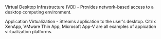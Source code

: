 Virtual Desktop Infrastructure (VDI) - Provides network-based access to a desktop computing environment. 

Application Virtualization - Streams application to the user's desktop. Citrix XenApp, VMware Thin App, Microsoft App-V are all examples of appication virtualization platforms. 